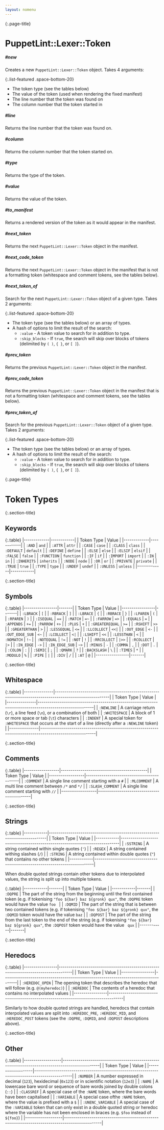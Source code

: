 ```yaml
---
layout: nomenu
---
```

{:.page-title}
# PuppetLint::Lexer::Token

##### #new

Creates a new `PuppetLint::Lexer::Token` object. Takes 4 arguments:

{:.list-featured .space-bottom-20}
  * The token type (see the tables below)
  * The value of the token (used when rendering the fixed manifest)
  * The line number that the token was found on
  * The column number that the token started in

##### #line

Returns the line number that the token was found on.

##### #column

Returns the column number that the token started on.

##### #type

Returns the type of the token.

##### #value

Returns the value of the token.

##### #to\_manifest

Returns a rendered version of the token as it would appear in the manifest.

##### #next\_token

Returns the next `PuppetLint::Lexer::Token` object in the manifest.

##### #next\_code\_token

Returns the next `PuppetLint::Lexer::Token` object in the manifest that is not
a formatting token (whitespace and comment tokens, see the tables below).

##### #next\_token\_of

Search for the next `PuppetLint::Lexer::Token` object of a given type. Takes
2 arguments:

{:.list-featured .space-bottom-20}
  * The token type (see the tables below) or an array of types.
  * A hash of options to limit the result of the search:
    * `:value` - A token value to search for in addition to type.
    * `:skip_blocks` - If `true`, the search will skip over blocks of tokens
      (delimited by `( )`, `{ }`, or `[ ]`).

##### #prev\_token

Returns the previous `PuppetLint::Lexer::Token` object in the manifest.

##### #prev\_code\_token

Returns the previous `PuppetLint::Lexer::Token` object in the manifest that is
not a formatting token (whitespace and comment tokens, see the tables below).

##### #prev\_token\_of

Search for the previous `PuppetLint::Lexer::Token` object of a given type. Takes
2 arguments:

{:.list-featured .space-bottom-20}
  * The token type (see the tables below) or an array of types.
  * A hash of options to limit the result of the search:
    * `:value` - A token value to search for in addition to type.
    * `:skip_blocks` - If `true`, the search will skip over blocks of tokens
      (delimited by `( )`, `{ }`, or `[ ]`).

{:.page-title}
# Token Types

{:.section-title}
## Keywords

{:.table}
|-------------|------------|
| Token Type  | Value      |
|-------------|------------|
| `:AND`      | `and`      |
| `:ATTR`     | `attr`     |
| `:CASE`     | `case`     |
| `:CLASS`    | `class`    |
| `:DEFAULT`  | `default`  |
| `:DEFINE`   | `define`   |
| `:ELSE`     | `else`     |
| `:ELSIF`    | `elsif`    |
| `:FALSE`    | `false`    |
| `:FUNCTION` | `function` |
| `:IF`       | `if`       |
| `:IMPORT`   | `import`   |
| `:IN`       | `in`       |
| `:INHERITS` | `inherits` |
| `:NODE`     | `node`     |
| `:OR`       | `or`       |
| `:PRIVATE`  | `private`  |
| `:TRUE`     | `true`     |
| `:TYPE`     | `type`     |
| `:UNDEF`    | `undef`    |
| `:UNLESS`   | `unless`   |
|-------------|------------|

{:.section-title}
## Symbols

{:.table}
|-----------------|-------|
| Token Type      | Value |
|-----------------|-------|
| `:LBRACK`       | `[`   |
| `:RBRACK`       | `]`   |
| `:LBRACE`       | `{`   |
| `:RBRACE`       | `}`   |
| `:LPAREN`       | `(`   |
| `:RPAREN`       | `)`   |
| `:ISEQUAL`      | `==`  |
| `:MATCH`        | `=~`  |
| `:FARROW`       | `=>`  |
| `:EQUALS`       | `=`   |
| `:APPENDS`      | `+=`  |
| `:PARROW`       | `+>`  |
| `:PLUS`         | `+`   |
| `:GREATEREQUAL` | `>=`  |
| `:RSHIFT`       | `>>`  |
| `:GREATERTHAN`  | `>`   |
| `:LESSEQUAL`    | `<=`  |
| `:LLCOLLECT`    | `<<|` |
| `:OUT_EDGE`     | `<-`  |
| `:OUT_EDGE_SUB` | `<~`  |
| `:LCOLLECT`     | `<|`  |
| `:LSHIFT`       | `<<`  |
| `:LESSTHAN`     | `<`   |
| `:NOMATCH`      | `!~`  |
| `:NOTEQUAL`     | `!=`  |
| `:NOT`          | `!`   |
| `:RRCOLLECT`    | `|>>` |
| `:RCOLLECT`     | `|>`  |
| `:IN_EDGE`      | `->`  |
| `:IN_EDGE_SUB`  | `~>`  |
| `:MINUS`        | `-`   |
| `:COMMA`        | `,`   |
| `:DOT`          | `.`   |
| `:COLON`        | `:`   |
| `:SEMIC`        | `;`   |
| `:QMARK`        | `?`   |
| `:BACKSLASH`    | `\`   |
| `:TIMES`        | `*`   |
| `:MODULO`       | `%`   |
| `:PIPE`         | `|`   |
| `:DIV`          | `/`   |
| `:AT`           | `@`   |
|-----------------|-------|

{:.section-title}
## Whitespace

{:.table}
|---------------|----------------------------------------------------------------------------------------------------------|
| Token Type    | Value                                                                                                    |
|---------------|----------------------------------------------------------------------------------------------------------|
| `:NEWLINE`    | A carriage return (`\r`), a line feed (`\n`), or a combination of both                                   |
| `:WHITESPACE` | A block of 1 or more space or tab (`\t`) characters                                                      |
| `:INDENT`     | A special token for `:WHITESPACE` that occurs at the start of a line (directly after a `:NEWLINE` token) |
|---------------|----------------------------------------------------------------------------------------------------------|

{:.section-title}
## Comments

{:.table}
|------------------|--------------------------------------------|
| Token Type       | Value                                      |
|------------------|--------------------------------------------|
| `:COMMENT`       | A single line comment starting with a `#`  |
| `:MLCOMMENT`     | A multi line comment between `/*` and `*/` |
| `:SLASH_COMMENT` | A single line comment starting with `//`   |
|------------------|--------------------------------------------|

{:.section-title}
## Strings

{:.table}
|------------|-----------------------------------------------------------------------------|
| Token Type | Value                                                                       |
|------------|-----------------------------------------------------------------------------|
| `:SSTRING` | A string contained within single quotes (`'`)                               |
| `:REGEX`   | A string contained withing slashes (`/`)                                    |
| `:STRING`  | A string contained within double quotes (`"`) that contains no other tokens |
|------------|-----------------------------------------------------------------------------|

When double quoted strings contain other tokens due to interpolated values, the
string is split up into multiple tokens.

{:.table}
|------------|-------|
| Token Type | Value |
|------------|-------|
| `:DQPRE`   | The part of the string from the beginning until the first contained token (e.g. if tokenising `"foo ${bar} baz ${gronk} qux"`, the `:DQPRE` token would have the value `foo ` |
| `:DQMID`   | The part of the string that is between two contained tokens (e.g. if tokenising `"foo ${bar} baz ${gronk} qux"`, the `:DQMID` token would have the value ` baz ` |
| `:DQPOST`  | The part of the string from the last token to the end of the string (e.g. if tokenising `"foo ${bar} baz ${gronk} qux"`, the `:DQPOST` token would have the value ` qux` |
|------------|-------|

{:.section-title}
## Heredocs

{:.table}
|-----------------|-------------------------------------------------------------------------------------|
| Token Type      | Value                                                                               |
|-----------------|-------------------------------------------------------------------------------------|
| `:HEREDOC_OPEN` | The opening token that describes the heredoc that will follow (e.g. `@(myheredoc)`) |
| `:HEREDOC`      | The contents of a heredoc that contains no interpolated values                      |
|-----------------|-------------------------------------------------------------------------------------|

Similarly to how double quoted strings are handled, heredocs that contain
interpolated values are split into `:HEREDOC_PRE`, `:HEREDOC_MID`, and
`:HEREDOC_POST` tokens (see the `:DQPRE`, `:DQMID`, and `:DQPOST` descriptions
above).

{:.section-title}
## Other

{:.table}
|-------------------|-------------------------------------------------------------------------------------------------|
| Token Type        | Value                                                                                           |
|-------------------|-------------------------------------------------------------------------------------------------|
| `:NUMBER`         | A number expressed in decimal (`123`), hexidecimal (`0x123`) or in scientific notation (`12e3`) |
| `:NAME`           | A lowercase bare word or sequence of bare words joined by double colons (`::`)                  |
| `:CLASSREF`       | A special case of the `:NAME` token, where the bare words have been capitalised                 |
| `:VARIABLE`       | A special case ofthe `:NAME` token, where the value is prefixed with a `$`                      |
| `:UNENC_VARIABLE` | A special case of the `:VARIABLE` token that can only exist in a double quoted string or heredoc where the variable has not been enclosed in braces (e.g. `$foo` instead of `${foo}`) |
|-------------------|-------------------------------------------------------------------------------------------------|

